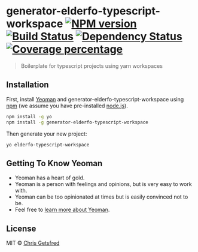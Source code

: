 # generator-elderfo-typescript-workspace [![NPM version][npm-image]][npm-url] [![Build Status][travis-image]][travis-url] [![Dependency Status][daviddm-image]][daviddm-url] [![Coverage percentage][coveralls-image]][coveralls-url]
> Boilerplate for typescript projects using yarn workspaces

## Installation

First, install [Yeoman](http://yeoman.io) and generator-elderfo-typescript-workspace using [npm](https://www.npmjs.com/) (we assume you have pre-installed [node.js](https://nodejs.org/)).

```bash
npm install -g yo
npm install -g generator-elderfo-typescript-workspace
```

Then generate your new project:

```bash
yo elderfo-typescript-workspace
```

## Getting To Know Yeoman

 * Yeoman has a heart of gold.
 * Yeoman is a person with feelings and opinions, but is very easy to work with.
 * Yeoman can be too opinionated at times but is easily convinced not to be.
 * Feel free to [learn more about Yeoman](http://yeoman.io/).

## License

MIT © [Chris Getsfred](http://www.elderfo.com)


[npm-image]: https://badge.fury.io/js/generator-elderfo-typescript-workspace.svg
[npm-url]: https://npmjs.org/package/generator-elderfo-typescript-workspace
[travis-image]: https://travis-ci.org/elderfo/generator-elderfo-typescript-workspace.svg?branch=master
[travis-url]: https://travis-ci.org/elderfo/generator-elderfo-typescript-workspace
[daviddm-image]: https://david-dm.org/elderfo/generator-elderfo-typescript-workspace.svg?theme=shields.io
[daviddm-url]: https://david-dm.org/elderfo/generator-elderfo-typescript-workspace
[coveralls-image]: https://coveralls.io/repos/elderfo/generator-elderfo-typescript-workspace/badge.svg
[coveralls-url]: https://coveralls.io/r/elderfo/generator-elderfo-typescript-workspace
